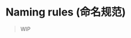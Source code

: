 # Naming rules (命名规范)

> WIP

<!-- 
## 有码类

- `SSIS-001`
- `ABW-100`
- `PPPD-326`

## 素人类

- `390JAC-132`
- `300MAAN-783`

## 无码类

- `HEYZO-1234`
- `KIN8-1675`
- `123456_999`
- `543210-001`
- `587234-01`
- `xxx-av-1234`
- `heydouga-1234-321`
- `c0930-ki897634`
- `h4610-ori98321`

## 其他类

- `FC2-1234567`
- `MYWIFE-1394`
- `GETCHU-3456789`
- `GCOLLE-9876554`
- `PCOLLE-6543210`

## 字幕标签

对于硬编码的中文字幕视频，可以在末尾加入`-C`后缀，插件会自动为该影片加入`中文字幕`标签，例如：

- `ABP-330-C.mp4`
- `HEYZO-1784-C.mp4`

对于多碟影片，可以在末尾加入`-cd1`之类的后缀，例如：

- `ABP-330-cd1.mp4`
- `ABP-330-cd2.mp4`
- `MCBD-25-C-cd1.mkv`
- `MCBD-25-C-cd2.mkv`

PS：大小写不敏感，但是注意不要混淆`-`与`_`符号。

## 总览

MetaTube尽量支持了~~奇形怪状｜乱七八糟｜五花八门~~各式各样的视频文件名，例如以下花括号内均为可识别文件名：

```
{"ABP-030", "ABP-030"},
{"ABP-030-C", "ABP-030"},
{"ABP-030-C.mp4", "ABP-030"},
{"ABP-358_C.mkv", "ABP-358"},
{"[]ABP-358_C.mkv", "ABP-358"},
{"[22sht.me]ABP-358_C.mkv", "ABP-358"},
{"ABP-030-C-c_c-C-Cd1-cd4.mp4", "ABP-030"},
{"rctd-460ch.mp4", "rctd-460"},
{"rctd-460-ch.mp4", "rctd-460"},
{"rctd-460ch-ch.mp4", "rctd-460"},
{"rctd-461-C-cD4.mp4", "rctd-461"},
{"rctd-461-cd3.mp4", "rctd-461"},
{"rctd-461-Cd3-C.mp4", "rctd-461"},
{"rctd-461_Cd39-C.mp4", "rctd-461"},
{"FC2-PPV-123456", "FC2-PPV-123456"},
{"FC2-PPV-123456-C.mp4", "FC2-PPV-123456"},
{"ssis00123.mp4", "ssis00123"},
{"SDDE-625_uncensored_C.mp4", "SDDE-625"},
{"SDDE-625_uncensored_leak_C.mp4", "SDDE-625"},
{"SDDE-625_uncensored_leak_C_cd1.mp4", "SDDE-625"},
{"GIGL-677_4K.mp4", "GIGL-677"},
{"093021_539-FHD.mkv", "093021_539"},
{"sbw99.cc@iesp-653-4K.mp4", "iesp-653"},
{"jav20s8.com@GIGL-677.mp4", "GIGL-677"},
{"jav20s8.com@GIGL-677_4K.mp4", "GIGL-677"},
{"133ARA-030你好.mp4", "133ARA-030"},
{"133ARA-030 你好.mp4", "133ARA-030"},
{"133ARA-030 hello there.mp4", "133ARA-030"},
{"133ARA-030-C 你好.mp4", "133ARA-030"},
{"test.xxx@133ARA-030 你好.mp4", "133ARA-030"},
{"Tokyo Hot n9001 FHD.mp4", "n9001"},
{"TokyoHot-n1287-HD .mp4", "n1287"},
{"caribean-020317_001.mp4", "020317_001"},
{"heydouga-4102-023-CD2.iso", "4102-023"},
```

但是，为了保证识别的**正确性**，强烈建议使用**正常的人类可看懂的**文件命名方式。 -->
